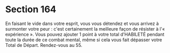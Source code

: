 # Section 164

En faisant le vide dans votre esprit, vous vous détendez et vous 
arrivez à surmonter votre peur : c'est certainement la meilleure 
façon de résister à l'« expérience ». Vous pouvez ajouter 1 point à 
votre total d'HABILETÉ pendant toute la durée de ce combat 
mental, même si cela vous fait dépasser votre Total de Départ. 
Rendez-vous au 55.
